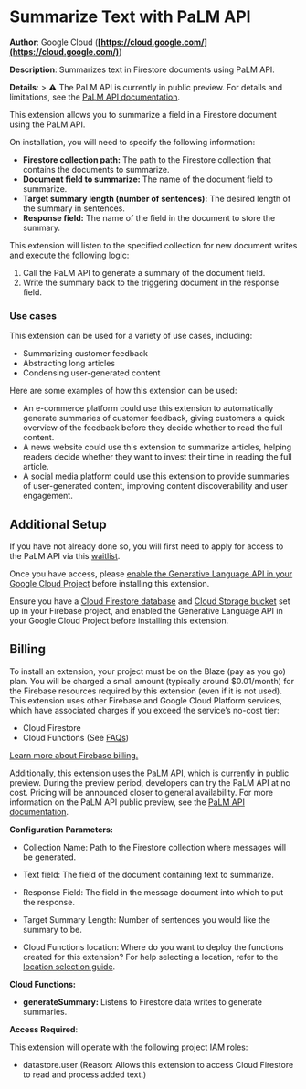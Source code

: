 # Summarize Text with PaLM API

**Author**: Google Cloud (**[https://cloud.google.com/](https://cloud.google.com/)**)

**Description**: Summarizes text in Firestore documents using PaLM API.



**Details**: > ⚠️ The PaLM API is currently in public preview. For details and limitations, see the [PaLM API documentation](https://developers.generativeai.google/guide/preview_faq).

This extension allows you to summarize a field in a Firestore document using the PaLM API.

On installation, you will need to specify the following information:

* **Firestore collection path:** The path to the Firestore collection that contains the documents to summarize.
* **Document field to summarize:** The name of the document field to summarize.
* **Target summary length (number of sentences):** The desired length of the summary in sentences.
* **Response field:** The name of the field in the document to store the summary.

This extension will listen to the specified collection for new document writes and execute the following logic:

1. Call the PaLM API to generate a summary of the document field.
2. Write the summary back to the triggering document in the response field.

### Use cases

This extension can be used for a variety of use cases, including:

* Summarizing customer feedback
* Abstracting long articles
* Condensing user-generated content

Here are some examples of how this extension can be used:

* An e-commerce platform could use this extension to automatically generate summaries of customer feedback, giving customers a quick overview of the feedback before they decide whether to read the full content.
* A news website could use this extension to summarize articles, helping readers decide whether they want to invest their time in reading the full article.
* A social media platform could use this extension to provide summaries of user-generated content, improving content discoverability and user engagement.

## Additional Setup

If you have not already done so, you will first need to apply for access to the PaLM API via this [waitlist](https://makersuite.google.com/waitlist). 

Once you have access, please [enable the Generative Language API in your Google Cloud Project](https://console.cloud.google.com/apis/library/generativelanguage.googleapis.com) before installing this extension.

Ensure you have a [Cloud Firestore database](https://firebase.google.com/docs/firestore/quickstart) and [Cloud Storage bucket](https://firebase.google.com/docs/storage) set up in your Firebase project, and enabled the Generative Language API in your Google Cloud Project before installing this extension.

## Billing

To install an extension, your project must be on the Blaze (pay as you go) plan. You will be charged a small amount (typically around $0.01/month) for the Firebase resources required by this extension (even if it is not used).
This extension uses other Firebase and Google Cloud Platform services, which have associated charges if you exceed the service’s no-cost tier:
* Cloud Firestore
* Cloud Functions (See [FAQs](https://firebase.google.com/support/faq#extensions-pricing))

[Learn more about Firebase billing.](https://firebase.google.com/pricing)

Additionally, this extension uses the PaLM API, which is currently in public preview. During the preview period, developers can try the PaLM API at no cost. Pricing will be announced closer to general availability. For more information on the PaLM API public preview, see the [PaLM API documentation](https://developers.generativeai.google/guide/preview_faq).





**Configuration Parameters:**

* Collection Name: Path to the Firestore collection where messages will be generated.

* Text field: The field of the document containing text to summarize.

* Response Field: The field in the message document into which to put the response.

* Target Summary Length: Number of sentences you would like the summary to be.

* Cloud Functions location: Where do you want to deploy the functions created for this extension? For help selecting a location, refer to the [location selection guide](https://firebase.google.com/docs/functions/locations).



**Cloud Functions:**

* **generateSummary:** Listens to Firestore data writes to generate summaries.



**Access Required**:



This extension will operate with the following project IAM roles:

* datastore.user (Reason: Allows this extension to access Cloud Firestore to read and process added text.)
